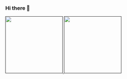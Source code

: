 ### Hi there 👋

<!--
**ahugofreire/ahugofreire** is a ✨ _special_ ✨ repository because its `README.md` (this file) appears on your GitHub profile.

Here are some ideas to get you started:

- 🔭 I’m currently working on ...
- 🌱 I’m currently learning ...
- 👯 I’m looking to collaborate on ...
- 🤔 I’m looking for help with ...
- 💬 Ask me about ...
- 📫 How to reach me: ...
- 😄 _Pronouns: ...
- ⚡ Fun fact: ...
-->

<div>
  <a href="">
  <img height="180em" src="https://github-readme-stats.vercel.app/api?username=ahugofreire&show_icons=true&theme=nord&include_all_commints=true&count_private=true"/>
  <img height="180em" src="https://github-readme-stats.vercel.app/api/top-langs/?username=ahugofreire&langs_count=10&theme=nord"/>  
</div>

